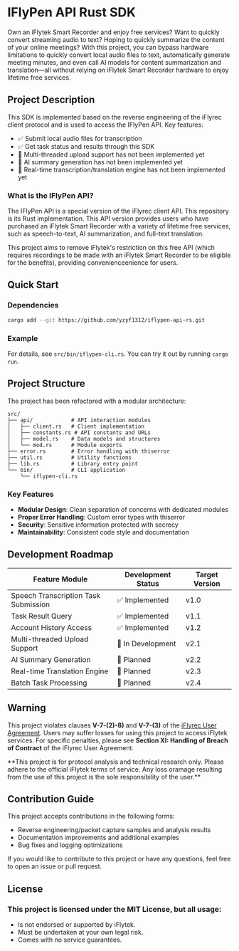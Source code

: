 # IFlyPen API Rust SDK

Own an iFlytek Smart Recorder and enjoy free services? Want to quickly convert streaming audio to text? Hoping to quickly summarize the content of your online meetings? With this project, you can bypass hardware limitations to quickly convert local audio files to text, automatically generate meeting minutes, and even call AI models for content summarization and translation—all without relying on iFlytek Smart Recorder hardware to enjoy lifetime free services.

## Project Description

This SDK is implemented based on the reverse engineering of the iFlyrec client protocol and is used to access the IFlyPen API. Key features:
- ✅ Submit local audio files for transcription
- ✅ Get task status and results through this SDK
- 🚫 Multi-threaded upload support has not been implemented yet
- 🚫 AI summary generation has not been implemented yet
- 🚫 Real-time transcription/translation engine has not been implemented yet

### What is the IFlyPen API?

The IFlyPen API is a special version of the iFlyrec client API. This repository is its Rust implementation. This API version provides users who have purchased an iFlytek Smart Recorder with a variety of lifetime free services, such as speech-to-text, AI summarization, and full-text translation.

This project aims to remove iFlytek's restriction on this free API (which requires recordings to be made with an iFlytek Smart Recorder to be eligible for the benefits), providing convenienceenience for users.

## Quick Start

### Dependencies

```bash
cargo add --git https://github.com/yzyf1312/iflypen-api-rs.git
```

### Example

For details, see `src/bin/iflypen-cli.rs`. You can try it out by running `cargo run`.

## Project Structure

The project has been refactored with a modular architecture:

```
src/
├── api/            # API interaction modules
│   ├── client.rs   # Client implementation
│   ├── constants.rs # API constants and URLs
│   ├── model.rs    # Data models and structures
│   └── mod.rs      # Module exports
├── error.rs        # Error handling with thiserror
├── util.rs         # Utility functions
├── lib.rs          # Library entry point
└── bin/            # CLI application
    └── iflypen-cli.rs
```

### Key Features

- **Modular Design**: Clean separation of concerns with dedicated modules
- **Proper Error Handling**: Custom error types with thiserror
- **Security**: Sensitive information protected with secrecy
- **Maintainability**: Consistent code style and documentation

## Development Roadmap

| Feature Module                       | Development Status | Target Version |
| ------------------------------------ | ------------------ | -------------- |
| Speech Transcription Task Submission | ✅ Implemented      | v1.0           |
| Task Result Query                    | ✅ Implemented      | v1.1           |
| Account History Access               | ✅ Implemented      | v1.2           |
| Multi-threaded Upload Support        | 🔧 In Development   | v2.1           |
| AI Summary Generation                | 🚧 Planned          | v2.2           |
| Real-time Translation Engine         | 🚧 Planned          | v2.3           |
| Batch Task Processing                | 🚧 Planned          | v2.4           |

## Warning

This project violates clauses **V-7-(2)-8)** and **V-7-(3)** of the [iFlyrec User Agreement](https://static.iflyrec.com/v1/iflyrectjpt/publicread01/privacyPolicy/tjzs/userPrivacyPolicy.html). Users may suffer losses for using this project to access iFlytek services. For specific penalties, please see **Section XI: Handling of Breach of Contract** of the iFlyrec User Agreement.

\*\*This project is for protocol analysis and technical research only. Please adhere to the official iFlytek terms of service. Any loss oramage resulting from the use of this project is the sole responsibility of the user.**

## Contribution Guide

This project accepts contributions in the following forms:

- Reverse engineering/packet capture samples and analysis results
- Documentation improvements and additional examples
- Bug fixes and logging optimizations

If you would like to contribute to this project or have any questions, feel free to open an issue or pull request.

## License

### This project is licensed under the MIT License, but all usage:
- Is not endorsed or supported by iFlytek.
- Must be undertaken at your own legal risk.
- Comes with no service guarantees.
